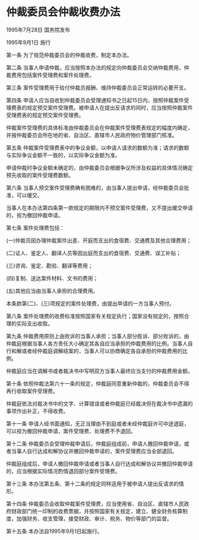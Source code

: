 # 仲裁委员会仲裁收费办法

1995年7月28日 国务院发布

1995年9月1日 施行

<!-- INFO END -->

第一条 为了规范仲裁委员会的仲裁收费，制定本办法。

第二条 当事人申请仲裁，应当按照本办法的规定向仲裁委员会交纳仲裁费用，仲裁费用包括案件受理费和案件处理费。

第三条 案件受理费用于给付仲裁员报酬、维持仲裁委员会正常运转的必要开支。

第四条 申请人应当自收到仲裁委员会受理通知书之日起15日内，按照仲裁案件受理费表的规定预交案件受理费。被申请人在提出反请求的同时，应当按照仲裁案件受理费表的规定预交案件受理费。

仲裁案件受理费的具体标准由仲裁委员会在仲裁案件受理费表规定的幅度内确定，并报仲裁委员会所在地的省、自治区、直辖市人民政府物价管理部门核准。

第五条 仲裁案件受理费表中的争议金额，以申请人请求的数额为准；请求的数额与实际争议金额不一致的，以实际争议金额为准。

申请仲裁时争议金额未确定的，由仲裁委员会根据争议所涉及权益的具体情况确定预先收取的案件受理费数额。

第六条 当事人预交案件受理费确有困难的，由当事人提出申请，经仲裁委员会批准，可以缓交。

当事人在本办法第四条第一款规定的期限内不预交案件受理费，又不提出缓交申请的，视为撤回仲裁申请。

第七条 案件处理费包括：

(一)仲裁员因办理仲裁案件出差、开庭而支出的食宿费、交通费及其他合理费用；

(二)证人、鉴定人、翻译人员等因出庭而支出的食宿费、交通费、误工补贴；

(三)咨询、鉴定、勘验、翻译等费用；

(四)复制、送达案件材料、文书的费用；

(五)其他应当由当事人承担的合理费用。

本条款第(二)、(三)项规定的案件处理费，由提出申请的一方当事人预付。

第八条 案件处理费的收费标准按照国家有关规定执行；国家没有规定的，按照合理的实际支出收取。

第九条 仲裁费用原则上由败诉的当事人承担；当事人部分胜诉、部分败诉的，由仲裁庭根据当事人各方责任大小确定其各自应当承担的仲裁费用的比例。当事人自行和解或者经仲裁庭调解结案的，当事人可以协商确定各自承担的仲裁费用的比例。

仲裁庭应当在调解书或者裁决书中写明双方当事人最终应当支付的仲裁费用金额。

第十条 依照仲裁法第六十一条的规定，仲裁庭同意重新仲裁的，仲裁委员会不得再行收取案件受理费。

仲裁庭依法对裁决书中的文字、计算错误或者仲裁庭已经裁决但在裁决书中遗漏的事项作出补正，不得收费。

第十一条 申请人经书面通知，无正当理由不到庭或者未经仲裁庭许可中途退庭，可以视为撤回仲裁申请，案件受理费、处理费不予退回。

第十二条 仲裁委员会受理仲裁申请后，仲裁庭组成前，申请人撤回仲裁申请，或者当事人自行达成和解协议并撤回仲裁申请的，案件受理费应当全部退回。

仲裁庭组成后，申请人撤回仲裁申请或者当事人自行达成和解协议并撤回仲裁申请的，应当根据实际情况酌情退回部分案件受理费。

第十三条 本办法第五条、第十二条的规定同样适用于被申请人提出反请求的情形。

第十四条 仲裁委员会收取仲裁案件受理费，应当使用省、自治区、直辖市人民政府财政部门统一印制的收费票据，并按照国家有关规定，建立、健全财务核算制度，加强财务、收支管理，接受财政、审计、税务、物价等部门的监督。

第十五条 本办法自1995年9月1日起施行。

